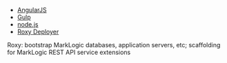 
- [AngularJS](https://angularjs.org/)
- [Gulp](http://gulpjs.com/)
- [node.js](http://nodejs.org/)
- [Roxy Deployer](https://github.com/marklogic/roxy)

Roxy: bootstrap MarkLogic databases, application servers, etc; scaffolding for MarkLogic REST API service extensions
